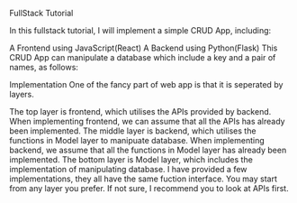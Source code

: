 FullStack Tutorial


In this fullstack tutorial, I will implement a simple CRUD App, including:

A Frontend using JavaScript(React)
A Backend using Python(Flask)
This CRUD App can manipulate a database which include a key and a pair of names, as follows:



Implementation
One of the fancy part of web app is that it is seperated by layers.

The top layer is frontend, which utilises the APIs provided by backend. When implementing frontend, we can assume that all the APIs has already been implemented.
The middle layer is backend, which utilises the functions in Model layer to manipuate database. When implementing backend, we assume that all the functions in Model layer has already been implemented.
The bottom layer is Model layer, which includes the implementation of manipulating database. I have provided a few implementations, they all have the same fuction interface.
You may start from any layer you prefer. If not sure, I recommend you to look at APIs first.
